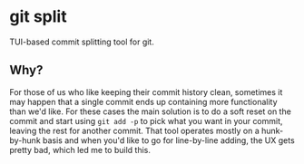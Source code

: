 # git split

TUI-based commit splitting tool for git.

## Why?

For those of us who like keeping their commit history clean, sometimes it may happen that a single commit ends up containing more functionality than we'd like. For these cases the main solution is to do a soft reset on the commit and start using `git add -p` to pick what you want in your commit, leaving the rest for another commit. That tool operates mostly on a hunk-by-hunk basis and when you'd like to go for line-by-line adding, the UX gets pretty bad, which led me to build this.
